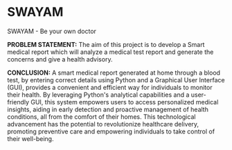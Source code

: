 # SWAYAM
SWAYAM - Be your own doctor

**PROBLEM STATEMENT:**
The aim of this project is to develop a Smart medical report which will analyze a medical test report and generate the concerns and give a health advisory.

**CONCLUSION:**
A smart medical report generated at home through a blood test, by entering correct details using Python and a Graphical User Interface (GUI), provides a convenient and efficient way for individuals to monitor their health. By leveraging Python's analytical capabilities and a user-friendly GUI, this system empowers users to access personalized medical insights, aiding in early detection and proactive management of health conditions, all from the comfort of their homes. This technological advancement has the potential to revolutionize healthcare delivery, promoting preventive care and empowering individuals to take control of their well-being.
